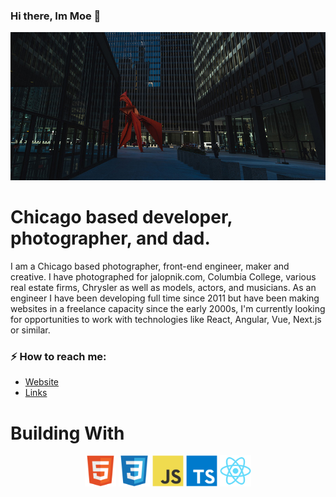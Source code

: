### Hi there, Im Moe 👋

<!-- photos starts -->
[![Calders Flamingo Chicago](https://raw.githubusercontent.com/sfmoe/sfmoe/main/street-sfmoe.jpg)](https://moemartinez.com/portfolio/street)
<!-- photos ends -->

# Chicago based developer, photographer, and dad. 

I am a Chicago based photographer, front-end engineer, maker and creative. I have photographed for jalopnik.com, Columbia College, various real estate firms, Chrysler as well as models, actors, and musicians. As an engineer I have been developing full time since 2011 but have been making websites in a freelance capacity since the early 2000s, I'm currently looking for opportunities to work with technologies like React, Angular, Vue, Next.js or similar.


### ⚡️ How to reach me: 
- [Website](https://moemartinez.com)
- [Links](https://sfmoe.com)

# Building With 

<p align="center">
<img src="https://raw.githubusercontent.com/devicons/devicon/master/icons/html5/html5-original.svg" alt="html5" width="50" height="50"/>
  <img src="https://raw.githubusercontent.com/devicons/devicon/master/icons/css3/css3-original.svg" alt="css3" width="50" height="50"/>
  <img src="https://raw.githubusercontent.com/devicons/devicon/master/icons/javascript/javascript-original.svg" alt="javascript" width="50" height="50"/>
  <img src="https://raw.githubusercontent.com/devicons/devicon/master/icons/typescript/typescript-original.svg" alt="typescript" width="50" height="50"/>
  <img src="https://raw.githubusercontent.com/devicons/devicon/master/icons/react/react-original.svg" alt="React" width="50" height="50"/>
</p>
